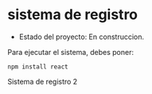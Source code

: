 <h1>sistema de registro</h1>

- Estado del proyecto: En construccion.

Para ejecutar el sistema, debes poner:

```npm install react```

Sistema de registro 2
